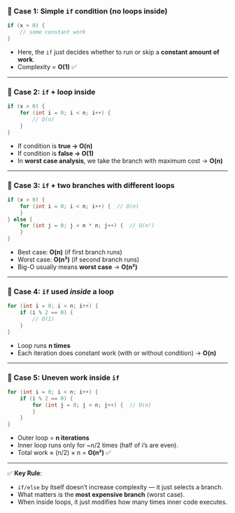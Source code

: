 ### 🔹 Case 1: Simple `if` condition (no loops inside)

```c
if (x > 0) {
    // some constant work
}
```

* Here, the `if` just decides whether to run or skip a **constant amount of work**.
* Complexity = **O(1)** ✅

---

### 🔹 Case 2: `if` + loop inside

```c
if (x > 0) {
    for (int i = 0; i < n; i++) {
        // O(n)
    }
}
```

* If condition is **true → O(n)**
* If condition is **false → O(1)**
* In **worst case analysis**, we take the branch with maximum cost → **O(n)**

---

### 🔹 Case 3: `if` + two branches with different loops

```c
if (x > 0) {
    for (int i = 0; i < n; i++) {  // O(n)
    }
} else {
    for (int j = 0; j < n * n; j++) {  // O(n²)
    }
}
```

* Best case: **O(n)** (if first branch runs)
* Worst case: **O(n²)** (if second branch runs)
* Big-O usually means **worst case** → **O(n²)**

---

### 🔹 Case 4: `if` used *inside* a loop

```c
for (int i = 0; i < n; i++) {
    if (i % 2 == 0) {
        // O(1)
    }
}
```

* Loop runs **n times**
* Each iteration does constant work (with or without condition) → **O(n)**

---

### 🔹 Case 5: Uneven work inside `if`

```c
for (int i = 0; i < n; i++) {
    if (i % 2 == 0) {
        for (int j = 0; j < n; j++) {  // O(n)
        }
    }
}
```

* Outer loop = **n iterations**
* Inner loop runs only for \~n/2 times (half of i’s are even).
* Total work ≈ (n/2) × n = **O(n²)** ✅

---

✅ **Key Rule**:

* `if/else` by itself doesn’t increase complexity — it just selects a branch.
* What matters is the **most expensive branch** (worst case).
* When inside loops, it just modifies how many times inner code executes.

